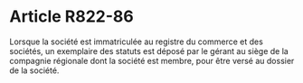 # Article R822-86

Lorsque la société est immatriculée au registre du commerce et des sociétés, un exemplaire des statuts est déposé par le gérant au siège de la compagnie régionale dont la société est membre, pour être versé au dossier de la société.